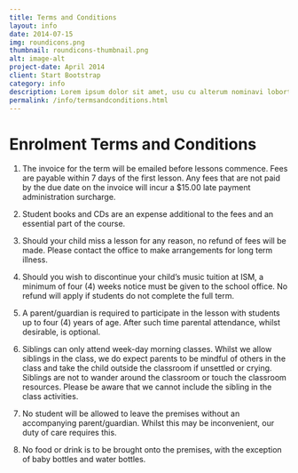 ```yaml
---
title: Terms and Conditions
layout: info
date: 2014-07-15
img: roundicons.png
thumbnail: roundicons-thumbnail.png
alt: image-alt
project-date: April 2014
client: Start Bootstrap
category: info
description: Lorem ipsum dolor sit amet, usu cu alterum nominavi lobortis. At duo novum diceret. Tantas apeirian vix et, usu sanctus postulant inciderint ut, populo diceret necessitatibus in vim. Cu eum dicam feugiat noluisse.
permalink: /info/termsandconditions.html
---
```

# Enrolment Terms and Conditions

1. The invoice for the term will be emailed before lessons commence. Fees are payable within 7 days of the first lesson. Any fees that are not paid by the due date on the invoice will incur a $15.00 late payment administration surcharge.

2. Student books and CDs are an expense additional to the fees and an essential part of the course.

3. Should your child miss a lesson for any reason, no refund of fees will be made. Please contact the office to make arrangements for long term illness.

4. Should you wish to discontinue your child’s music tuition at ISM, a minimum of four (4) weeks notice must be given to the school office. No refund will apply if students do not complete the full term.

5. A parent/guardian is required to participate in the lesson with students up to four (4) years of age. After such time parental attendance, whilst desirable, is optional.

6. Siblings can only attend week-day morning classes. Whilst we allow siblings in the class, we do expect parents to be mindful of others in the class and take the child outside the classroom if unsettled or crying. Siblings are not to wander around the classroom or touch the classroom resources. Please be aware that we cannot include the sibling in the class activities.

7. No student will be allowed to leave the premises without an accompanying parent/guardian. Whilst this may be inconvenient, our duty of care requires this.

8. No food or drink is to be brought onto the premises, with the exception of baby bottles and water bottles.
